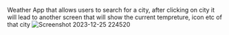 Weather App that allows users to search for a city, after clicking on city it will lead to another screen that will show the current tempreture, icon etc of that city 
![Screenshot 2023-12-25 224520](https://github.com/faalim/WeatherApp/assets/109769086/d8c5d33d-5ab9-4fde-a8b1-20341f7f0c00)
